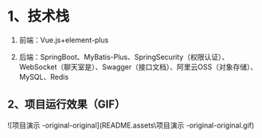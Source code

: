 # 1、技术栈

1. 前端：Vue.js+element-plus

2. 后端：SpringBoot、MyBatis-Plus、SpringSecurity（权限认证）、WebSocket（聊天室是）、Swagger（接口文档）、阿里云OSS（对象存储）、MySQL、Redis

   

## 2、项目运行效果（GIF）

![项目演示 -original-original](README.assets\项目演示 -original-original.gif)


